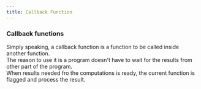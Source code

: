 ```yaml
---
title: Callback Function
---
```


### Callback functions

Simply speaking, a callback function is a function to be called inside another function. \
The reason to use it is a program doesn't have to wait for the results from other part of the program. \
When results needed fro the computations is ready, the current function is flagged and process the result.
